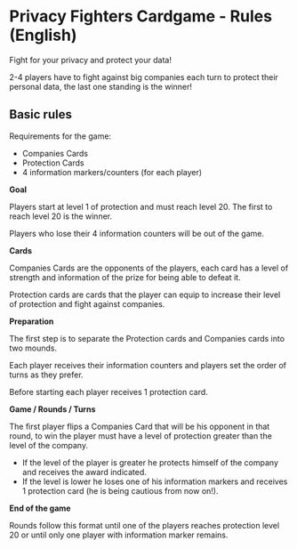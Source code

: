 # Privacy Fighters Cardgame - Rules (English)
Fight for your privacy and protect your data!

2-4 players have to fight against big companies each turn to protect their personal data, the last one standing is the winner!

## Basic rules
Requirements for the game:
- Companies Cards
- Protection Cards
- 4 information markers/counters (for each player)

**Goal**

Players start at level 1 of protection and must reach level 20. The first to reach level 20 is the winner.

Players who lose their 4 information counters will be out of the game.

**Cards**

Companies Cards are the opponents of the players, each card has a level of strength and information of the prize for being able to defeat it.

Protection cards are cards that the player can equip to increase their level of protection and fight against companies.

**Preparation**

The first step is to separate the Protection cards and Companies cards into two mounds.

Each player receives their information counters and players set the order of turns as they prefer.

Before starting each player receives 1 protection card.

**Game / Rounds / Turns**

The first player flips a Companies Card that will be his opponent in that round, to win the player must have a level of protection greater than the level of the company.

- If the level of the player is greater he protects himself of the company and receives the award indicated.
- If the level is lower he loses one of his information markers and receives 1 protection card (he is being cautious from now on!).

**End of the game**

Rounds follow this format until one of the players reaches protection level 20 or until only one player with information marker remains.
